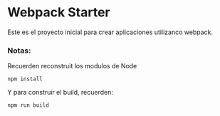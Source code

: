 # Webpack Starter

Este es el proyecto inicial para crear aplicaciones utilizanco webpack.

### Notas:

Recuerden reconstruit los modulos de Node

```
npm install
```

Y para construir el build, recuerden:

```
npm run build
```
